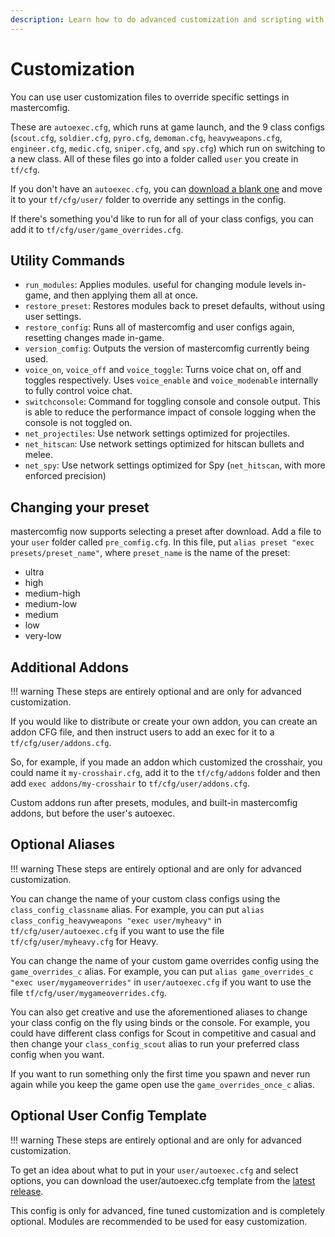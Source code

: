 ```yaml
---
description: Learn how to do advanced customization and scripting with mastercomfig.
---
```


# Customization

You can use user customization files to override specific settings in mastercomfig.

These are `autoexec.cfg`, which runs at game launch, and the 9 class configs
(`scout.cfg`, `soldier.cfg`, `pyro.cfg`, `demoman.cfg`, `heavyweapons.cfg`, `engineer.cfg`,
`medic.cfg`, `sniper.cfg`, and `spy.cfg`) which run on switching to a new class.
All of these files go into a folder called `user` you create in `tf/cfg`.

If you don't have an `autoexec.cfg`, you can [download a blank one](https://github.com/mastercoms/mastercomfig/releases/latest/download/autoexec.cfg) and move it to your `tf/cfg/user/` folder to override any settings in the config.

If there's something you'd like to run for all of your class configs, you can add it to `tf/cfg/user/game_overrides.cfg`.

## Utility Commands

* `run_modules`: Applies modules. useful for changing module levels in-game, and then applying them all at once.
* `restore_preset`: Restores modules back to preset defaults, without using user settings.
* `restore_config`: Runs all of mastercomfig and user configs again, resetting changes made in-game.
* `version_comfig`: Outputs the version of mastercomfig currently being used.
* `voice_on`, `voice_off` and `voice_toggle`: Turns voice chat on, off and toggles respectively. Uses `voice_enable` and `voice_modenable` internally to fully control voice chat.
* `switchconsole`: Command for toggling console and console output. This is able to reduce the performance impact of console logging when the console is not toggled on.
* `net_projectiles`: Use network settings optimized for projectiles.
* `net_hitscan`: Use network settings optimized for hitscan bullets and melee.
* `net_spy`: Use network settings optimized for Spy (`net_hitscan`, with more enforced precision)

## Changing your preset

mastercomfig now supports selecting a preset after download. Add a file to your `user` folder called `pre_comfig.cfg`. In this file, put `alias preset "exec presets/preset_name"`, where `preset_name` is the name of the preset:

* ultra
* high
* medium-high
* medium-low
* medium
* low
* very-low

## Additional Addons

!!! warning
    These steps are entirely optional and are only for advanced customization.

If you would like to distribute or create your own addon, you can create an addon CFG file, and then instruct users to add an exec for it to a `tf/cfg/user/addons.cfg`.

So, for example, if you made an addon which customized the crosshair, you could name it `my-crosshair.cfg`, add it to the `tf/cfg/addons` folder and then add `exec addons/my-crosshair` to `tf/cfg/user/addons.cfg`.

Custom addons run after presets, modules, and built-in mastercomfig addons, but before the user's autoexec.

## Optional Aliases

!!! warning
    These steps are entirely optional and are only for advanced customization.

You can change the name of your custom class configs using the `class_config_classname` alias.
For example, you can put `alias class_config_heavyweapons "exec user/myheavy"` in `tf/cfg/user/autoexec.cfg` if you want to use the file `tf/cfg/user/myheavy.cfg` for Heavy.

You can change the name of your custom game overrides config using the `game_overrides_c` alias.
For example, you can put `alias game_overrides_c "exec user/mygameoverrides"` in `user/autoexec.cfg` if you want to use the file `tf/cfg/user/mygameoverrides.cfg`.

You can also get creative and use the aforementioned aliases to change your class config on the fly using binds or the console.
For example, you could have different class configs for Scout in competitive and casual and then change your `class_config_scout` alias to run your preferred class config when you want.

If you want to run something only the first time you spawn and never run again while you keep the game open use the `game_overrides_once_c` alias.

## Optional User Config Template

!!! warning
    These steps are entirely optional and are only for advanced customization.

To get an idea about what to put in your `user/autoexec.cfg` and select options,
you can download the user/autoexec.cfg template from the [latest release](https://github.com/mastercoms/mastercomfig/releases/latest).

This config is only for advanced, fine tuned customization and is completely optional. Modules are recommended to be used for easy customization.
